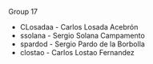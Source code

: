 Group 17

- CLosadaa - Carlos Losada Acebrón
- ssolana - Sergio Solana Campamento
- spardod - Sergio Pardo de la Borbolla
- clostao - Carlos Lostao Fernandez